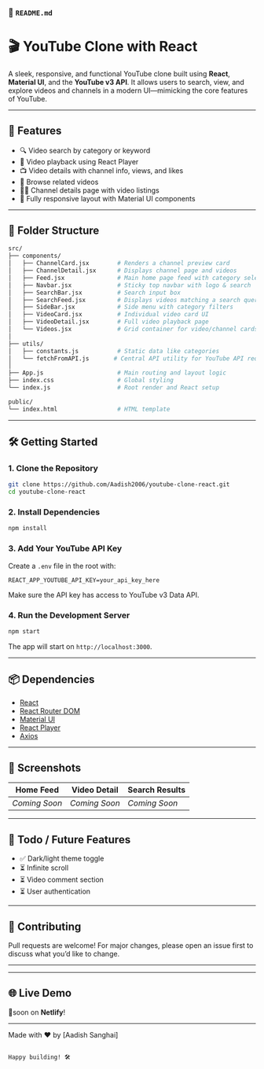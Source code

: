 ### 📄 `README.md`

# 🎬 YouTube Clone with React

A sleek, responsive, and functional YouTube clone built using **React**, **Material UI**, and the **YouTube v3 API**. It allows users to search, view, and explore videos and channels in a modern UI—mimicking the core features of YouTube.

---

## 🚀 Features

- 🔍 Video search by category or keyword
- 🎥 Video playback using React Player
- 📺 Video details with channel info, views, and likes
- 📂 Browse related videos
- 🧑‍💻 Channel details page with video listings
- 📱 Fully responsive layout with Material UI components

---

## 📁 Folder Structure

```bash
src/
├── components/
│   ├── ChannelCard.jsx        # Renders a channel preview card
│   ├── ChannelDetail.jsx      # Displays channel page and videos
│   ├── Feed.jsx               # Main home page feed with category selection
│   ├── Navbar.jsx             # Sticky top navbar with logo & search
│   ├── SearchBar.jsx          # Search input box
│   ├── SearchFeed.jsx         # Displays videos matching a search query
│   ├── SideBar.jsx            # Side menu with category filters
│   ├── VideoCard.jsx          # Individual video card UI
│   ├── VideoDetail.jsx        # Full video playback page
│   └── Videos.jsx             # Grid container for video/channel cards
│
├── utils/
│   ├── constants.js           # Static data like categories
│   └── fetchFromAPI.js       # Central API utility for YouTube API requests
│
├── App.js                     # Main routing and layout logic
├── index.css                  # Global styling
└── index.js                   # Root render and React setup

public/
└── index.html                 # HTML template
```

---

## 🛠️ Getting Started

### 1. Clone the Repository

```bash
git clone https://github.com/Aadish2006/youtube-clone-react.git
cd youtube-clone-react
```

### 2. Install Dependencies

```bash
npm install
```

### 3. Add Your YouTube API Key

Create a `.env` file in the root with:

```env
REACT_APP_YOUTUBE_API_KEY=your_api_key_here
```

Make sure the API key has access to YouTube v3 Data API.

### 4. Run the Development Server

```bash
npm start
```

The app will start on `http://localhost:3000`.

---

## 📦 Dependencies

- [React](https://reactjs.org/)
- [React Router DOM](https://reactrouter.com/)
- [Material UI](https://mui.com/)
- [React Player](https://www.npmjs.com/package/react-player)
- [Axios](https://axios-http.com/)

---

## 📸 Screenshots

| Home Feed | Video Detail | Search Results |
|-----------|--------------|----------------|
| *Coming Soon* | *Coming Soon* | *Coming Soon* |

---

## 📌 Todo / Future Features

- ✅ Dark/light theme toggle
- ⏳ Infinite scroll
- ⏳ Video comment section
- ⏳ User authentication

---

## 🤝 Contributing

Pull requests are welcome! For major changes, please open an issue first to discuss what you’d like to change.

---

---

## 🌐 Live Demo

🚀soon on **Netlify**!

---

Made with ❤️ by [Aadish Sanghai]
```

Happy building! 🛠️
